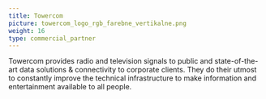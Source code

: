 ```yaml
---
title: Towercom
picture: towercom_logo_rgb_farebne_vertikalne.png
weight: 16
type: commercial_partner
---
```


Towercom provides radio and television signals to public and state-of-the-art data solutions & connectivity to corporate clients. They do their utmost to constantly improve the technical infrastructure to make information and entertainment available to all people.